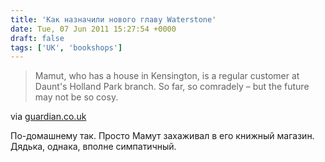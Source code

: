 ```yaml
---
title: 'Как назначили нового главу Waterstone'
date: Tue, 07 Jun 2011 15:27:54 +0000
draft: false
tags: ['UK', 'bookshops']
---
```


> Mamut, who has a house in Kensington, is a regular customer at Daunt's Holland Park branch. So far, so comradely – but the future may not be so cosy.

via [guardian.co.uk](http://www.guardian.co.uk/books/2011/jun/03/james-daunt-waterstones-interview?cat=books&type=article)

По-домашнему так. Просто Мамут захаживал в его книжный магазин.  
Дядька, однака, вполне симпатичный.